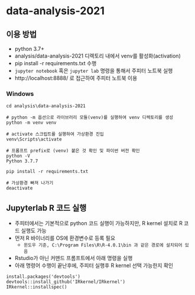 # data-analysis-2021

## 이용 방법
- python 3.7+
- analysis/data-analysis-2021 디렉토리 내에서 venv를 활성화(activation)
- pip install -r requirements.txt 수행
- `jupyter notebook` 혹은 `jupyter lab` 명령을 통해서 주피터 노트북 실행
- http://localhost:8888/ 로 접근하여 주피터 노트북 이용

### Windows
```shell
cd analysis\data-analysis-2021

# python -m 옵션으로 라이브러리 모듈(venv)를 실행하여 venv 디렉토리를 생성
python -m venv venv

# activate 스크립트를 실행하여 가상환경 진입
venv\Scripts\activate

# 프롬프트 prefix로 (venv) 붙은 것 확인 및 파이썬 버전 확인
python -V
Python 3.7.7

pip install -r requirements.txt

# 가상환경 빠져 나가기
deactivate
```

## Jupyterlab R 코드 실행
- 주피터에서는 기본적으로 python 코드 실행이 가능하지만, R kernel 설치로 R 코드 실행도 가능
- 먼저 R 바이너리를 OS에 환경변수로 등록 필요
  - `윈도우 기준, C:\Program Files\R\R-4.0.1\bin 과 같은 경로에 설치되어 있음`
- Rstudio가 아닌 커맨드 프롬프트에서 아래 명령을 실행
- 아래 명령어 수행이 끝난후에, 주피터 실행후 R kernel 선택 가능한지 확인
```shell
install.packages('devtools')
devtools::install_github('IRkernel/IRkernel')
IRkernel::installspec()
```